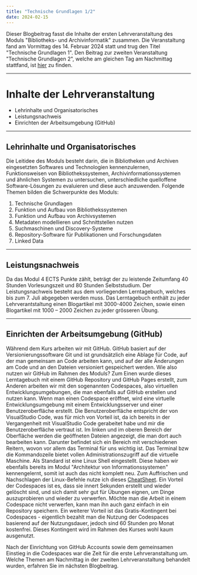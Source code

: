 ```yaml
---
title: "Technische Grundlagen 1/2"
date: 2024-02-15
---
```

Dieser Blogbeitrag fasst die Inhalte der ersten Lehrveranstaltung des Moduls "Bibliotheks- und Archivinformatik" zusammen. Die Veranstaltung fand am Vormittag des 14. Februar 2024 statt und trug den Titel "Technische Grundlagen 1". 
Den Beitrag zur zweiten Veranstaltung "Technische Grundlagen 2", welche am gleichen Tag am Nachmittag stattfand, ist [hier](./2024-02-16-grundlagen2) zu finden.

-----

# Inhalte der Lehrveranstaltung
- Lehrinhalte und Organisatorisches
- Leistungsnachweis
- Einrichten der Arbeitsumgebung (GitHub)

-----

## Lehrinhalte und Organisatorisches
Die Leitidee des Moduls besteht darin, die in Bibliotheken und Archiven eingesetzten Softwares und Technologien kennenzulernen, Funktionsweisen von Bibliothekssystemen, Archivinformationssystemen und ähnlichen Systemen zu untersuchen, unterschiedliche quelloffene Software-Lösungen zu evaluieren und diese auch anzuwenden.
Folgende Themen bilden die Schwerpunkte des Moduls:
1. Technische Grundlagen
2. Funktion und Aufbau von Bibliothekssystemen
3. Funktion und Aufbau von Archivsystemen
4. Metadaten modellieren und Schnittstellen nutzen
5. Suchmaschinen und Discovery-Systeme
6. Repository-Software für Publikationen und Forschungsdaten
7. Linked Data

-----

## Leistungsnachweis
Da das Modul 4 ECTS Punkte zählt, beträgt der zu leistende Zeitumfang 40 Stunden Vorlesungszeit und 80 Stunden Selbststudium.
Der Leistungsnachweis besteht aus dem vorliegenden Lerntagebuch, welches bis zum 7. Juli abgegeben werden muss. Das Lerntagebuch enthält zu jeder Lehrverantstaltung einen Blogartikel mit 3000-4000 Zeichen, sowie einen Blogartikel mit 1000 – 2000 Zeichen zu jeder grösseren Übung.

-----

## Einrichten der Arbeitsumgebung (GitHub)
Während dem Kurs arbeiten wir mit GitHub. GitHub basiert auf der Versionierungssoftware Git und ist grundsätzlich eine Ablage für Code, auf der man gemeinsam an Code arbeiten kann, und auf der alle Änderungen am Code und an den Dateien versioniert gespeichert werden. Wie also nutzen wir GitHub im Rahmen des Moduls?
Zum Einen wurde dieses Lerntagebuch mit einem GitHub Repository und GitHub Pages erstellt, zum Anderen arbeiten wir mit den sogenannten Codespaces, also virtuellen Entwicklungsumgebungen, die man ebenfalls auf GitHub erstellen und nutzen kann. Wenn man einen Codespace eröffnet, wird eine virtuelle Entwicklungsumgebung mit einem Entwicklungsserver und einer Benutzeroberfläche erstellt. Die Benutzeroberfläche entspricht der von VisualStudio Code, was für mich von Vorteil ist, da ich bereits in der Vergangenheit mit VisualStudio Code gerabeitet habe und mir die Benutzeroberfläche vertraut ist. Im linken und im oberen Bereich der Oberfläche werden die geöffneten Dateien angezeigt, die man dort auch bearbeiten kann. Darunter befindet sich ein Bereich mit verschiedenen Reitern, wovon vor allem das Terminal für uns wichtig ist. Das Terminal  bzw die Kommandozeile bietet vollen Administrationszugriff auf die virtuelle Maschine. Als Standard ist eine Linux Shell eingestellt. Diese haben wir ebenfalls bereits im Modul "Architektur von Informationssystemen" kennengelernt, somit ist auch das nicht komplett neu. Zum Auffrischen und Nachschlagen der Linux-Befehle nutze ich dieses [CheatSheet](https://www.geeksforgeeks.org/linux-commands-cheat-sheet/).
Ein Vorteil der Codespaces ist es, dass sie innert Sekunden erstellt und wieder gelöscht sind, und sich damit sehr gut für Übungen eignen, um Dinge auszuprobieren und wieder zu verwerfen. Möchte man die Arbeit in einem Codespace nicht verwerfen, kann man ihn auch ganz einfach in ein Repository speichern. Ein weiterer Vorteil ist das Gratis-Kontingent bei Codespaces - eigentlich bezahlt man die Nutzung der Codespaces basierend auf der Nutzungsdauer, jedoch sind 60 Stunden pro Monat kostenfrei. Dieses Kontingent wird im Rahmen des Kurses wohl kaum ausgenutzt. 

Nach der Einrichtung von GitHub Accounts sowie dem gemeinsamen Einstieg in die Codespaces war die Zeit für die erste Lehrveranstaltung um. Welche Themen am Nachmittag in der zweiten Lehrveranstaltung behandelt wurden, erfahren Sie im nächsten Blogbeitrag.


